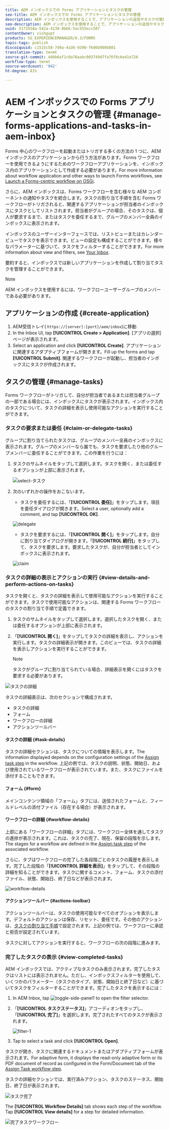 ```yaml
---
title: AEM インボックスでの Forms アプリケーションとタスクの管理
seo-title: AEM インボックスでの Forms アプリケーションとタスクの管理
description: AEM インボックスを使用することで、アプリケーションの送信やタスクの管理を通じて Forms 中心のワークフローを起動することができます。
seo-description: AEM インボックスを使用することで、アプリケーションの送信やタスクの管理を通じて Forms 中心のワークフローを起動することができます。
uuid: 5173558a-542a-4130-8bb6-5ac555ecc507
contentOwner: vishgupt
products: SG_EXPERIENCEMANAGER/6.3/FORMS
topic-tags: publish
discoiquuid: c1515c58-7d9a-4a36-9390-f6d6b980b801
translation-type: tm+mt
source-git-commit: 4dbb6af1c0a76aabc003749d7fa76f8c6e41e726
workflow-type: tm+mt
source-wordcount: '942'
ht-degree: 81%

---
```



# AEM インボックスでの Forms アプリケーションとタスクの管理 {#manage-forms-applications-and-tasks-in-aem-inbox}

Forms 中心のワークフローを起動またはトリガする多くの方法の 1 つに、AEM インボックスのアプリケーションから行う方法があります。Forms ワークフローを使用できるようにするためのワークフローアプリケーションを、インボックス内のアプリケーションとして作成する必要があります。For more information about workflow application and other ways to launch Forms workflows, see [Launch a Forms-centric workflow on OSGi](/help/forms/using/aem-forms-workflow.md#launch).

さらに、AEM インボックスは、Forms ワークフローを含む様々な AEM コンポーネントの通知やタスクを統合します。タスクの割り当て手順を含む Forms ワークフローがトリガされると、関連するアプリケーションが担当者のインボックスにタスクとしてリストされます。担当者がグループの場合、そのタスクは、個人が要求するまで、またはタスクを委任するまで、グループのメンバー全員のインボックスに表示されます。

インボックスのユーザーインターフェースでは、リストビューまたはカレンダービューでタスクを表示できます。ビューの設定も構成することができます。様々なパラメーターに基づいて、タスクをフィルターすることができます。For more information about view and filters, see [Your Inbox](/help/sites-authoring/inbox.md).

要約すると、インボックスでは新しいアプリケーションを作成して割り当てタスクを管理することができます。

>[!NOTE]
>
>AEM インボックスを使用するには、ワークフローユーザーグループのメンバーである必要があります。

## アプリケーションの作成 {#create-application}

1. AEM受信トレイ( `https://[server]:[port]/aem/inbox`)に移動
1. In the Inbox UI, tap **[!UICONTROL Create > Application]**. [アプリの選択]ページが表示されます。
1. Select an application and click **[!UICONTROL Create]**. アプリケーションに関連するアダプティブフォームが開きます。Fill up the forms and tap **[!UICONTROL Submit]**. 関連するワークフローが起動し、担当者のインボックスにタスクが作成されます。

## タスクの管理 {#manage-tasks}

Forms ワークフローがトリガして、自分が担当者であるまたは担当者グループの一部である場合には、インボックスにタスクが表示されます。インボックス内のタスクについて、タスクの詳細を表示し使用可能なアクションを実行することができます。

### タスクの要求または委任 {#claim-or-delegate-tasks}

グループに割り当てられたタスクは、グループのメンバー全員のインボックスに表示されます。グループのメンバーなら誰でも、タスクを要求したり他のグループメンバーに委任することができます。この作業を行うには：

1. タスクのサムネイルをタップして選択します。タスクを開く、または委任するオプションが上部に表示されます。

   ![select-タスク](assets/select-task.png)

1. 次のいずれかの操作をおこないます。

   * タスクを委任するには、「**[!UICONTROL 委任]**」をタップします。項目を委任ダイアログが開きます。Select a user, optionally add a comment, and tap **[!UICONTROL OK]**.

   ![delegate](assets/delegate.png)

   * タスクを要求するには、「**[!UICONTROL 開く]**」をタップします。自分に割り当てダイアログが開きます。「**[!UICONTROL 続行]**」をタップして、タスクを要求します。要求したタスクが、自分が担当者としてインボックスに表示されます。

   ![claim](assets/claim.png)

### タスクの詳細の表示とアクションの実行 {#view-details-and-perform-actions-on-tasks}

タスクを開くと、タスクの詳細を表示して使用可能なアクションを実行することができます。タスクで使用可能なアクションは、関連する Forms ワークフローのタスクの割り当て手順で定義できます。

1. タスクのサムネイルをタップして選択します。選択したタスクを開く、または委任するオプションが上部に表示されます。
1. 「**[!UICONTROL 開く]**」をタップしてタスクの詳細を表示し、アクションを実行します。タスクの詳細表示が開きます。このビューでは、タスクの詳細を表示しアクションを実行することができます。

   >[!NOTE]
   >
   >タスクがグループに割り当てられている場合、詳細表示を開くにはタスクを要求する必要があります。

![タスクの詳細](assets/task-details.png)

タスクの詳細表示は、次のセクションで構成されます。

* タスクの詳細
* フォーム
* ワークフローの詳細
* アクションツールバー

#### タスクの詳細 {#task-details}

タスクの詳細セクションは、タスクについての情報を表示します。The information displayed depends on the configuration settings of the [Assign task step](/help/sites-developing/workflows-step-ref.md) in the workflow. 上記の例では、タスクの説明、状態、開始日、および使用されているワークフローが表示されています。また、タスクにファイルを添付することもできます。

#### フォーム {#form}

メインコンテンツ領域の「フォーム」タブには、送信されたフォームと、フィールドレベルの添付ファイル（存在する場合）が表示されます。

#### ワークフローの詳細 {#workflow-details}

上部にある「ワークフローの詳細」タブには、ワークフロー全体を通してタスクの進捗が表示されます。これは、タスクの完了、現在、保留の段階を示します。The stages for a workflow are defined in the [Assign task step](/help/sites-developing/workflows-step-ref.md) of the associated workflow.

さらに、タブはワークフローの完了した各段階ごとのタスクの履歴を表示します。完了した段階の「**[!UICONTROL 詳細を表示]**」をタップして、その段階の詳細を知ることができます。タスクに関するコメント、フォーム、タスクの添付ファイル、状態、開始日、終了日などが表示されます。

![workflow-details](assets/workflow-details.png)

#### アクションツールバー {#actions-toolbar}

アクションツールバーは、タスクの使用可能なすべてのオプションを表示します。デフォルトのアクションは保存、リセット、委任です。その他のアクションは、[タスクの割り当て手順](/help/sites-developing/workflows-step-ref.md)で設定されます。上記の例では、ワークフローに承認と拒否が設定されています。

タスクに対してアクションを実行すると、ワークフローの次の段階に進みます。

### 完了したタスクの表示 {#view-completed-tasks}

AEM インボックスでは、アクティブなタスクのみ表示されます。完了したタスクはリストには表示されません。ただし、インボックスフィルターを使用して、いくつかのパラメーター（タスクのタイプ、状態、開始日と終了日など）に基づいてタスクをフィルターすることができます。完了したタスクを表示するには：

1. In AEM Inbox, tap ![toggle-side-panel1](assets/toggle-side-panel1.png) to open the filter selector.
1. 「**[!UICONTROL タスクステータス]**」アコーディオンをタップし、「**[!UICONTROL 完了]**」を選択します。完了されたすべてのタスクが表示されます。

   ![filter-1](assets/filter-1.png)

1. Tap to select a task and click **[!UICONTROL Open]**.

タスクが開き、タスクに関連するドキュメントまたはアダプティブフォームが表示されます。For adaptive form, it displays the read-only adaptive form or its PDF document of record as configured in the Form/Document tab of the [Assign Task workflow step](/help/sites-developing/workflows-step-ref.md).

タスクの詳細セクションでは、実行済みアクション、タスクのステータス、開始日、終了日が表示されます。

![タスク完了](assets/completed-task.png)

The **[!UICONTROL Workflow Details]** tab shows each step of the workflow. Tap **[!UICONTROL View details]** for a step for detailed information.

![完了タスクワークフロー](assets/completed-task-workflow.png)

